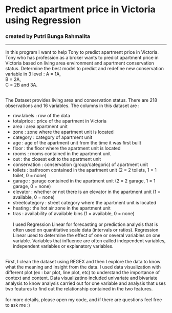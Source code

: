 # Predict apartment price in Victoria using Regression
### created by Putri Bunga Rahmalita
------------------------------------------------------------------
In this program I want to help Tony to predict apartment price in Victoria. Tony who has profession as a broker wants to predict apartment price in Victoria based on living area environment and apartment conservation status. Determine the best model to predict and redefine new conservation variable in 3 level : 
A = 1A,<br>
B = 2A, <br>
C = 2B and 3A. <br><br>

The Dataset provides living area and conservation status. There are 218 observations and 16 variables. The columns in this dataset are :
  - row.labels : row of the data
  - totalprice : price of the apartment in Victoria
  - area : area apartment unit 
  - zone : zone where the apartment unit is located
  - category : category of apartment unit 
  - age : age of the apartment unit from the time it was first built
  - floor : the floor where the apartment unit is located
  - rooms : rooms contained in the apartment unit
  - out : the closest exit to the apartment unit
  - conservation : conservation (group/categoric) of apartment unit
  - toilets : bathroom contained in the apartment unit (2 = 2 toilets, 1 = 1 toilet, 0 = none)
  - garage : garage contained in the apartment unit (2 = 2 garage, 1 = 1 garage, 0 = none)
  - elevator : whether or not there is an elevator in the apartment unit (1 = available, 0 = none)
  - streetcategory : street category where the apartment unit is located
  - heating : the hot air zone in the apartment unit
  - tras : availability of available bins (1 = available, 0 = none)
<br><br>
I used Regression Linear for forecasting or prediction analysis that is often used on quantitative scale data (intervals or ratios). Regression Linear used to determine the effect of one or several variables on one variable. Variables that influence are often called independent variables, independent variables or explanatory variables.
<br>
First, I clean the dataset using REGEX and then I explore the data to know what the meaning and insight from the data. I used data visualization with different plot (ex : bar plot, line plot, etc) to understand the importance of context and content. Data visualizatino included univariate and bivariate analysis to know analysis carried out for one variable and analysis that uses two features to find out the relationship contained in the two features.
<br>
<br>
for more details, please open my code, and if there are questions feel free to ask me :)
